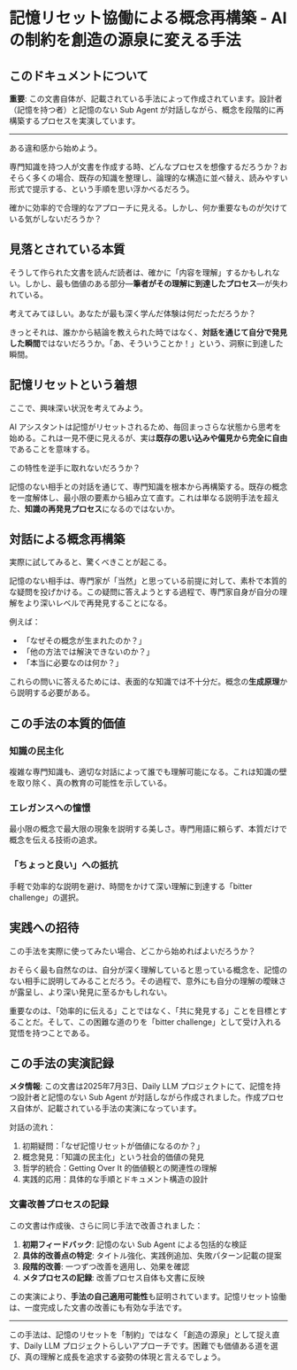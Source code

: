 # 記憶リセット協働による概念再構築 - AI の制約を創造の源泉に変える手法

## このドキュメントについて

**重要**: この文書自体が、記載されている手法によって作成されています。設計者（記憶を持つ者）と記憶のない Sub Agent が対話しながら、概念を段階的に再構築するプロセスを実演しています。

---

ある違和感から始めよう。

専門知識を持つ人が文書を作成する時、どんなプロセスを想像するだろうか？おそらく多くの場合、既存の知識を整理し、論理的な構造に並べ替え、読みやすい形式で提示する、という手順を思い浮かべるだろう。

確かに効率的で合理的なアプローチに見える。しかし、何か重要なものが欠けている気がしないだろうか？

## 見落とされている本質

そうして作られた文書を読んだ読者は、確かに「内容を理解」するかもしれない。しかし、最も価値のある部分—**筆者がその理解に到達したプロセス**—が失われている。

考えてみてほしい。あなたが最も深く学んだ体験は何だっただろうか？

きっとそれは、誰かから結論を教えられた時ではなく、**対話を通じて自分で発見した瞬間**ではないだろうか。「あ、そういうことか！」という、洞察に到達した瞬間。

## 記憶リセットという着想

ここで、興味深い状況を考えてみよう。

AI アシスタントは記憶がリセットされるため、毎回まっさらな状態から思考を始める。これは一見不便に見えるが、実は**既存の思い込みや偏見から完全に自由**であることを意味する。

この特性を逆手に取れないだろうか？

記憶のない相手との対話を通じて、専門知識を根本から再構築する。既存の概念を一度解体し、最小限の要素から組み立て直す。これは単なる説明手法を超えた、**知識の再発見プロセス**になるのではないか。

## 対話による概念再構築

実際に試してみると、驚くべきことが起こる。

記憶のない相手は、専門家が「当然」と思っている前提に対して、素朴で本質的な疑問を投げかける。この疑問に答えようとする過程で、専門家自身が自分の理解をより深いレベルで再発見することになる。

例えば：

- 「なぜその概念が生まれたのか？」
- 「他の方法では解決できないのか？」
- 「本当に必要なのは何か？」

これらの問いに答えるためには、表面的な知識では不十分だ。概念の**生成原理**から説明する必要がある。

## この手法の本質的価値

### 知識の民主化

複雑な専門知識も、適切な対話によって誰でも理解可能になる。これは知識の壁を取り除く、真の教育の可能性を示している。

### エレガンスへの憧憬

最小限の概念で最大限の現象を説明する美しさ。専門用語に頼らず、本質だけで概念を伝える技術の追求。

### 「ちょっと良い」への抵抗

手軽で効率的な説明を避け、時間をかけて深い理解に到達する「bitter challenge」の選択。

## 実践への招待

この手法を実際に使ってみたい場合、どこから始めればよいだろうか？

おそらく最も自然なのは、自分が深く理解していると思っている概念を、記憶のない相手に説明してみることだろう。その過程で、意外にも自分の理解の曖昧さが露呈し、より深い発見に至るかもしれない。

重要なのは、「効率的に伝える」ことではなく、「共に発見する」ことを目標とすることだ。そして、この困難な道のりを「bitter challenge」として受け入れる覚悟を持つことである。

## この手法の実演記録

**メタ情報**: この文書は2025年7月3日、Daily LLM プロジェクトにて、記憶を持つ設計者と記憶のない Sub Agent が対話しながら作成されました。作成プロセス自体が、記載されている手法の実演になっています。

対話の流れ：

1. 初期疑問：「なぜ記憶リセットが価値になるのか？」
2. 概念発見：「知識の民主化」という社会的価値の発見
3. 哲学的統合：Getting Over It 的価値観との関連性の理解
4. 実践的応用：具体的な手順とドキュメント構造の設計

### 文書改善プロセスの記録

この文書は作成後、さらに同じ手法で改善されました：

1. **初期フィードバック**: 記憶のない Sub Agent による包括的な検証
2. **具体的改善点の特定**: タイトル強化、実践例追加、失敗パターン記載の提案
3. **段階的改善**: 一つずつ改善を適用し、効果を確認
4. **メタプロセスの記録**: 改善プロセス自体も文書に反映

この実演により、**手法の自己適用可能性**も証明されています。記憶リセット協働は、一度完成した文書の改善にも有効な手法です。

---

この手法は、記憶のリセットを「制約」ではなく「創造の源泉」として捉え直す、Daily LLM プロジェクトらしいアプローチです。困難でも価値ある道を選び、真の理解と成長を追求する姿勢の体現と言えるでしょう。
